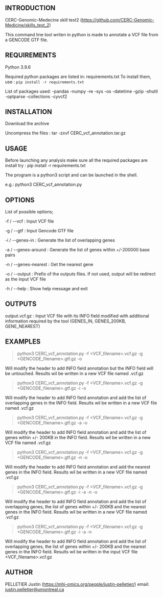 INTRODUCTION
------------

CERC-Genomic-Medecine skill test2 (https://github.com/CERC-Genomic-Medicine/skills_test_2)

This command line tool writen in python is made to annotate a VCF file from a GENCODE GTF file. 



REQUIREMENTS
------------

Python 3.9.6

Required python packages are listed in: requirements.txt 
To install them, use : ```pip install -r requirements.txt```

List of packages used:
-pandas
-numpy
-re
-sys
-os
-datetime
-gzip
-shutil
-optparse
-collections
-cyvcf2


INSTALLATION
------------
Download the archive 

Uncompress the files : tar -zxvf CERC_vcf_annotation.tar.gz


USAGE
------------
Before launching any analysis make sure all the required packages are install
try : pip install -r requirements.txt


The program is a python3 script and can be launched in the shell.

e.g.: python3 CERC_vcf_annotation.py <parameters> <options>


OPTIONS
-----------

List of possible options;

-f / --vcf : Input VCF file

-g / --gtf :  Input Gencode GTF file

-i / --genes-in  :  Generate the list of overlapping genes

-a / --genes-around :  Generate the list of genes within +/-200000 base pairs

-n / --genes-nearest : Get the nearest gene 

-o / --output : Prefix of the outputs files. If not used, output will be redirect as the input VCF file

-h / --help  : Show help message and exit


OUTPUTS	
-----------


output.vcf.gz : Input VCF file with its INFO field modified with additional information required by the tool (GENES_IN, GENES_200KB, GENE_NEAREST)



EXAMPLES
-----------

> python3 CERC_vcf_annotation.py -f <VCF_filename>.vcf.gz -g <GENCODE_filename>.gtf.gz -o <output>

Will modify the header to add INFO field annotation but the INFO field will be untouched.
Results wil be written in a new VCF file named <output>.vcf.gz

> python3 CERC_vcf_annotation.py -f <VCF_filename>.vcf.gz -g <GENCODE_filename>.gtf.gz -i -o <output>

Will modify the header to add INFO field annotation and add the list of overlapping genes in the INFO field.
Results wil be written in a new VCF file named <output>.vcf.gz

> python3 CERC_vcf_annotation.py -f <VCF_filename>.vcf.gz -g <GENCODE_filename>.gtf.gz -a -o <output>

Will modify the header to add INFO field annotation and add the list of genes within +/- 200KB in the INFO field.
Results wil be written in a new VCF file named <output>.vcf.gz

> python3 CERC_vcf_annotation.py -f <VCF_filename>.vcf.gz -g <GENCODE_filename>.gtf.gz -n -o <output>

Will modify the header to add INFO field annotation and add the nearest genes in the INFO field.
Results wil be written in a new VCF file named <output>.vcf.gz

> python3 CERC_vcf_annotation.py -f <VCF_filename>.vcf.gz -g <GENCODE_filename>.gtf.gz -i -a -n -o <output>

Will modify the header to add INFO field annotation and add the list of overlapping genes, the list of genes within +/- 200KB and the nearest genes in the INFO field.
Results wil be written in a new VCF file named <output>.vcf.gz


> python3 CERC_vcf_annotation.py -f <VCF_filename>.vcf.gz -g <GENCODE_filename>.gtf.gz -i -a -n 

Will modify the header to add INFO field annotation and add the list of overlapping genes, the list of genes within +/- 200KB and the nearest genes in the INFO field.
Results wil be written in the input VCF file <VCF_filename>.vcf.gz


AUTHOR
-----------
PELLETIER Justin (https://mhi-omics.org/people/justin-pelletier/)
email: justin.pelletier@umontreal.ca


